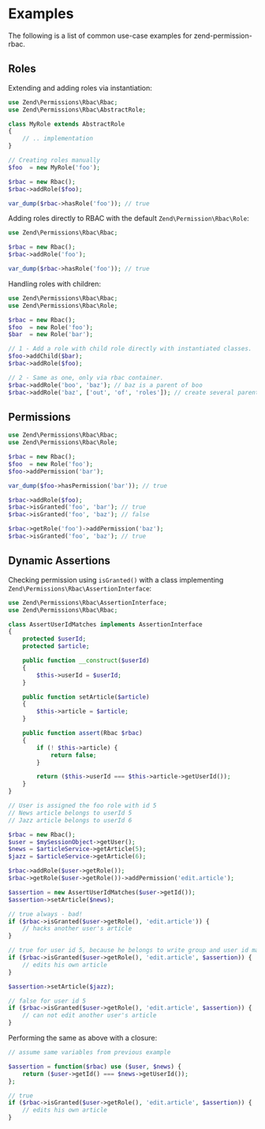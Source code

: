 # Examples

The following is a list of common use-case examples for zend-permission-rbac.

## Roles

Extending and adding roles via instantiation:

```php
use Zend\Permissions\Rbac\Rbac;
use Zend\Permissions\Rbac\AbstractRole;

class MyRole extends AbstractRole
{
    // .. implementation
}

// Creating roles manually
$foo  = new MyRole('foo');

$rbac = new Rbac();
$rbac->addRole($foo);

var_dump($rbac->hasRole('foo')); // true
```

Adding roles directly to RBAC with the default `Zend\Permission\Rbac\Role`:

```php
use Zend\Permissions\Rbac\Rbac;

$rbac = new Rbac();
$rbac->addRole('foo');

var_dump($rbac->hasRole('foo')); // true
```

Handling roles with children:

```php
use Zend\Permissions\Rbac\Rbac;
use Zend\Permissions\Rbac\Role;

$rbac = new Rbac();
$foo  = new Role('foo');
$bar  = new Role('bar');

// 1 - Add a role with child role directly with instantiated classes.
$foo->addChild($bar);
$rbac->addRole($foo);

// 2 - Same as one, only via rbac container.
$rbac->addRole('boo', 'baz'); // baz is a parent of boo
$rbac->addRole('baz', ['out', 'of', 'roles']); // create several parents of baz
```

## Permissions

```php
use Zend\Permissions\Rbac\Rbac;
use Zend\Permissions\Rbac\Role;

$rbac = new Rbac();
$foo  = new Role('foo');
$foo->addPermission('bar');

var_dump($foo->hasPermission('bar')); // true

$rbac->addRole($foo);
$rbac->isGranted('foo', 'bar'); // true
$rbac->isGranted('foo', 'baz'); // false

$rbac->getRole('foo')->addPermission('baz');
$rbac->isGranted('foo', 'baz'); // true
```

## Dynamic Assertions

Checking permission using `isGranted()` with a class implementing
`Zend\Permissions\Rbac\AssertionInterface`:

```php
use Zend\Permissions\Rbac\AssertionInterface;
use Zend\Permissions\Rbac\Rbac;

class AssertUserIdMatches implements AssertionInterface
{
    protected $userId;
    protected $article;

    public function __construct($userId)
    {
        $this->userId = $userId;
    }

    public function setArticle($article)
    {
        $this->article = $article;
    }

    public function assert(Rbac $rbac)
    {
        if (! $this->article) {
            return false;
        }

        return ($this->userId === $this->article->getUserId());
    }
}

// User is assigned the foo role with id 5
// News article belongs to userId 5
// Jazz article belongs to userId 6

$rbac = new Rbac();
$user = $mySessionObject->getUser();
$news = $articleService->getArticle(5);
$jazz = $articleService->getArticle(6);

$rbac->addRole($user->getRole());
$rbac->getRole($user->getRole())->addPermission('edit.article');

$assertion = new AssertUserIdMatches($user->getId());
$assertion->setArticle($news);

// true always - bad!
if ($rbac->isGranted($user->getRole(), 'edit.article')) {
    // hacks another user's article
}

// true for user id 5, because he belongs to write group and user id matches
if ($rbac->isGranted($user->getRole(), 'edit.article', $assertion)) {
    // edits his own article
}

$assertion->setArticle($jazz);

// false for user id 5
if ($rbac->isGranted($user->getRole(), 'edit.article', $assertion)) {
    // can not edit another user's article
}
```

Performing the same as above with a closure:

```php
// assume same variables from previous example

$assertion = function($rbac) use ($user, $news) {
    return ($user->getId() === $news->getUserId());
};

// true
if ($rbac->isGranted($user->getRole(), 'edit.article', $assertion)) {
    // edits his own article
}
```
